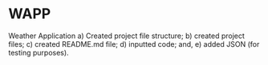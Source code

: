 # WAPP
Weather Application
a) Created project file structure; b) created project files; c) created README.md file; d) inputted code; and, e) added JSON (for testing purposes).